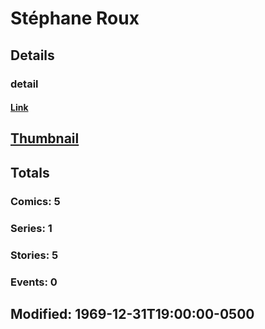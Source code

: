 # St&#233;phane  Roux 
## Details
### detail
#### [Link](http://marvel.com/comics/creators/12610/st233phane_roux?utm_campaign=apiRef&utm_source=225578a89fc76f3d20fbffda5d17a88d)
## [Thumbnail](http://i.annihil.us/u/prod/marvel/i/mg/b/40/image_not_available.jpg)
## Totals
### Comics: 5
### Series: 1
### Stories: 5
### Events: 0
## Modified: 1969-12-31T19:00:00-0500